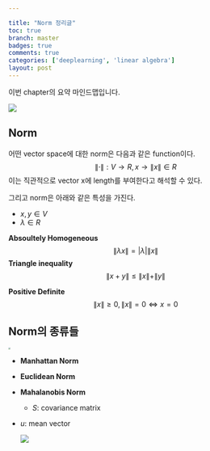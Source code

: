 ```yaml
---

title: "Norm 정리글"
toc: true
branch: master
badges: true
comments: true
categories: ['deeplearning', 'linear algebra']
layout: post
---
```


이번 chapter의 요약 마인드맵입니다.

![](https://cdn-images-1.medium.com/freeze/max/1000/1*078OnoU3A2orFx9NbrzSsQ.png?q=20)



## Norm

어떤 vector space에 대한 norm은 다음과 같은 function이다.
$$
\lVert \cdot \rVert: V \rightarrow R, x \rightarrow \lVert x \rVert \in R
$$
이는 직관적으로 vector x에 length를 부여한다고 해석할 수 있다.

그리고 norm은 아래와 같은 특성을 가진다.

- $x, y \in V$
- $\lambda \in R$

**Absoultely Homogeneous**
$$
\rVert \lambda x\rVert = \rvert \lambda \rvert \rVert x \rVert
$$
**Triangle inequality**
$$
\rVert x + y \rVert \le \rVert x \rVert + \rVert y \rVert 
$$


**Positive Definite**
$$
\rVert x \rVert \ge 0, \rVert x \rVert = 0 \iff x =0
$$


## Norm의 종류들

<img src="https://upload.wikimedia.org/wikipedia/commons/thumb/4/4d/Vector_norms.svg/800px-Vector_norms.svg.png" style="zoom:25%;" />

- **Manhattan Norm**

- **Euclidean Norm**

- **Mahalanobis Norm**

  - $S$: covariance matrix
- $u$: mean vector
  
  ![](https://wikimedia.org/api/rest_v1/media/math/render/svg/022088abeaaecdb767fb86a1b65e28ec566a1c36)
  
  